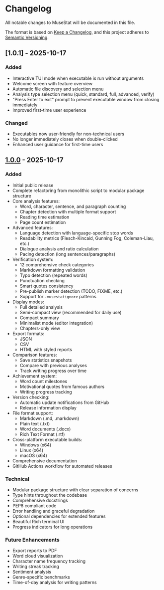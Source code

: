 # Changelog

All notable changes to MuseStat will be documented in this file.

The format is based on [Keep a Changelog](https://keepachangelog.com/en/1.0.0/),
and this project adheres to [Semantic Versioning](https://semver.org/spec/v2.0.0.html).

## [1.0.1] - 2025-10-17

### Added
- Interactive TUI mode when executable is run without arguments
- Welcome screen with feature overview
- Automatic file discovery and selection menu
- Analysis type selection menu (quick, standard, full, advanced, verify)
- "Press Enter to exit" prompt to prevent executable window from closing immediately
- Improved first-time user experience

### Changed
- Executables now user-friendly for non-technical users
- No longer immediately closes when double-clicked
- Enhanced user guidance for first-time users

## [1.0.0] - 2025-10-17

### Added
- Initial public release
- Complete refactoring from monolithic script to modular package structure
- Core analysis features:
  - Word, character, sentence, and paragraph counting
  - Chapter detection with multiple format support
  - Reading time estimation
  - Page count estimation
- Advanced features:
  - Language detection with language-specific stop words
  - Readability metrics (Flesch-Kincaid, Gunning Fog, Coleman-Liau, etc.)
  - Dialogue analysis and ratio calculation
  - Pacing detection (long sentences/paragraphs)
- Verification system:
  - 12 comprehensive check categories
  - Markdown formatting validation
  - Typo detection (repeated words)
  - Punctuation checking
  - Smart quotes consistency
  - Pre-publish marker detection (TODO, FIXME, etc.)
  - Support for `.musestatignore` patterns
- Display modes:
  - Full detailed analysis
  - Semi-compact view (recommended for daily use)
  - Compact summary
  - Minimalist mode (editor integration)
  - Chapters-only view
- Export formats:
  - JSON
  - CSV
  - HTML with styled reports
- Comparison features:
  - Save statistics snapshots
  - Compare with previous analyses
  - Track writing progress over time
- Achievement system:
  - Word count milestones
  - Motivational quotes from famous authors
  - Writing progress tracking
- Version checking:
  - Automatic update notifications from GitHub
  - Release information display
- File format support:
  - Markdown (.md, .markdown)
  - Plain text (.txt)
  - Word documents (.docx)
  - Rich Text Format (.rtf)
- Cross-platform executable builds:
  - Windows (x64)
  - Linux (x64)
  - macOS (x64)
- Comprehensive documentation
- GitHub Actions workflow for automated releases

### Technical
- Modular package structure with clear separation of concerns
- Type hints throughout the codebase
- Comprehensive docstrings
- PEP8 compliant code
- Error handling and graceful degradation
- Optional dependencies for extended features
- Beautiful Rich terminal UI
- Progress indicators for long operations

### Future Enhancements
- Export reports to PDF
- Word cloud visualization
- Character name frequency tracking
- Writing streak tracking
- Sentiment analysis
- Genre-specific benchmarks
- Time-of-day analysis for writing patterns

[1.0.0]: https://github.com/Tfc538/MuseStat/releases/tag/v1.0.0
